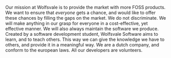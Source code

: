 Our mission at Wolfsvale is to provide the market with more FOSS products. We want to ensure that *everyone* gets a chance, and would like to offer these chances by filling the gaps on the market. We do not discriminate. We will make anything in our grasp for everyone in a cost-effective, yet effective manner. We will also always maintain the software we produce. Created by a software development student, Wolfsvale Software aims to learn, and to teach others. This way we can give the knowledge we have to others, and provide it in a meaningful way. We are a dutch company, and conform to the european laws. All our developers are volunteers.

<!--
<img src="https://profile-counter.glitch.me/blueatomic/count.svg"> people have been here

